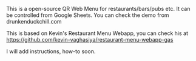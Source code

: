This is a open-source QR Web Menu for restaurants/bars/pubs etc. It can be controlled from Google Sheets. You can check the demo from drunkenduckchill.com

This is based on Kevin's Restaurant Menu Webapp, you can check his at https://github.com/kevin-vaghasiya/restaurant-menu-webapp-gas

I will add instructions, how-to soon.
